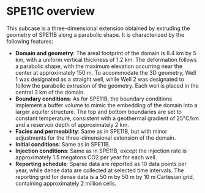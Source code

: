 # SPE11C overview

This subcase is a three-dimensional extension obtained by extruding the geometry of SPE11B along a parabolic shape. It is characterized by the following features:  

- **Domain and geometry**: The areal footprint of the domain is 8.4 km by 5 km, with a uniform vertical thickness of 1.2 km. The deformation follows a parabolic shape, with the maximum elevation occurring near the center at approximately 150 m. To accommodate the 3D geometry, Well 1 was designated as a straight well, while Well 2 was designated to follow the parabolic extrusion of the geometry. Each well is placed in the central 3 km of the domain.
- **Boundary conditions**: As for SPE11B, the boundary conditions implement a buffer volume to mimic the embedding of the domain into a larger aquifer structure. The top and bottom boundaries are set to constant temperature, consistent with a geothermal gradient of 25°C/km and a reservoir depth of approximately 2 km.
- **Facies and permeability**: Same as in SPE11B, but with minor adjustments for the three-dimensional extension of the domain.
- **Initial conditions**: Same as in SPE11B.
- **Injection conditions**: Same as in SPE11B, except the injection rate is approximately 1.5 megatons CO2 per year for each well.
- **Reporting schedule**: Sparse data are reported as 10 data points per year, while dense data are collected at selected time intervals. The reporting grid for dense data is a 50 m by 50 m by 10 m Cartesian grid, containing approximately 2 million cells.
